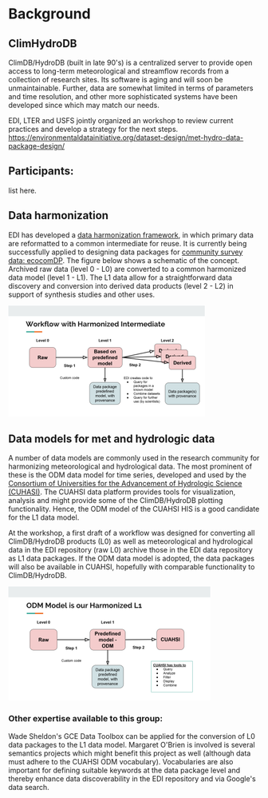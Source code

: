 # Background
## ClimHydroDB
ClimDB/HydroDB (built in late 90's) is a centralized server to provide open access to long-term meteorological and streamflow records from a collection of research sites. Its software is aging and will soon be unmaintainable. Further, data are somewhat limited in terms of parameters and time resolution, and other more sophisticated systems have been developed since which may match our needs. 

EDI, LTER and USFS jointly organized an workshop to review current practices and develop a strategy for the next steps.
https://environmentaldatainitiative.org/dataset-design/met-hydro-data-package-design/

## Participants:
list here.




## Data harmonization
EDI has developed a [data harmonization framework](https://environmentaldatainitiative.org/dataset-design/), 
in which primary data are reformatted to a common intermediate for reuse. 
It is currently being successfully applied to designing data packages for [community survey data: ecocomDP](https://github.com/EDIorg/ecocomDP). The figure below shows a schematic of the concept. Archived raw data (level 0 - L0) are converted to a common harmonized data model (level 1 - L1). The L1 data allow for a straightforward data discovery and conversion into derived data products (level 2 - L2) in support of synthesis studies and other uses. 

 ![Figure 1. General data package harmonization workflow](harmonization_procedure_general.png)


## Data models for met and hydrologic data
A number of data models are commonly used in the research community for harmonizing meteorological and hydrological data. The most prominent of these is the ODM data model for time series, developed and used by the [Consortium of Universities for the Advancement of Hydrologic Science (CUHASI)](https://cuahsi.org). The CUAHSI data platform provides tools for visualization, analysis and might provide some of the ClimDB/HydroDB plotting functionality.  Hence, the ODM model of the CUAHSI HIS is a good candidate for the L1 data model.

At the workshop, a first draft of a workflow was designed for converting all ClimDB/HydroDB products (L0) as well as meteorological and hydrological data in the EDI repository (raw L0) archive those in the EDI data repository as L1 data packages. If the ODM data model is adopted, the data packages will also be available in CUAHSI, hopefully with comparable functionality to ClimDB/HydroDB.

 ![Figure 2. Harmonization of meterological and hydrological raw data using the CUAHSI/ODM data model](harmonization_procedure_odm.png)


### Other expertise available to this group:
Wade Sheldon's GCE Data Toolbox can be applied for the conversion of L0 data packages to the L1 data model. Margaret O'Brien is involved is several semantics projects which might benefit this project as well (although data must adhere to the CUAHSI ODM vocabulary). Vocabularies are also important for defining suitable keywords at the data package level and thereby enhance data discoverability in the EDI repository and via Google's data search.


